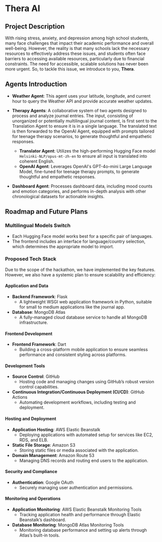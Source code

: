 # Thera AI
## Project Description
With rising stress, anxiety, and depression among high school students, many face challenges that impact their academic performance and overall well-being. However, the reality is that many schools lack the necessary resources to effectively address these issues, and students often face barriers to accessing available resources, particularly due to financial constraints. The need for accessible, scalable solutions has never been more urgent. So, to tackle this issue, we introduce to you, **Thera**.

## Agents Introduction

- **Weather Agent**: This agent uses your latitude, longitude, and current hour to query the Weather API and provide accurate weather updates.

- **Therapy Agents**: A collaborative system of two agents designed to process and analyze journal entries. The input, consisting of unorganized or potentially multilingual journal content, is first sent to the Translation Agent to ensure it is in a single language. The translated text is then forwarded to the OpenAI Agent, equipped with prompts tailored for teenage therapy scenarios, to generate thoughtful and empathetic responses.
    - **Translator Agent**: Utilizes the high-performing Hugging Face model `Helsinki-NLP/opus-mt-zh-en` to ensure all input is translated into coherent English.
    - **OpenAI Agent**: Leverages OpenAI's GPT-4o-mini Large Language Model, fine-tuned for teenage therapy prompts, to generate thoughtful and empathetic responses.

- **Dashboard Agent**: Processes dashboard data, including mood counts and emotion categories, and performs in-depth analysis with other chronological datasets for actionable insights.

## Roadmap and Future Plans

### Multilingual Models Switch
- Each Hugging Face model works best for a specific pair of languages.
- The frontend includes an interface for language/country selection, which determines the appropriate model to import.

### Proposed Tech Stack 
Due to the scope of the hackathon, we have implemented the key features. However, we also have a systemic plan to ensure scalability and efficiency:

#### Application and Data
- **Backend Framework**: Flask
  - A lightweight WSGI web application framework in Python, suitable for small to medium applications like the journal app.
- **Database**: MongoDB Atlas
  - A fully-managed cloud database service to handle all MongoDB infrastructure.

#### Frontend Development
- **Frontend Framework**: Dart
  - Building a cross-platform mobile application to ensure seamless performance and consistent styling across platforms.

#### Development Tools
- **Source Control**: GitHub
  - Hosting code and managing changes using GitHub’s robust version control capabilities.
- **Continuous Integration/Continuous Deployment (CI/CD)**: GitHub Actions
  - Automating development workflows, including testing and deployment.

#### Hosting and Deployment
- **Application Hosting**: AWS Elastic Beanstalk
  - Deploying applications with automated setup for services like EC2, RDS, and ELB.
- **Static File Storage**: Amazon S3
  - Storing static files or media associated with the application.
- **Domain Management**: Amazon Route 53
  - Managing DNS records and routing end users to the application.

#### Security and Compliance
- **Authentication**: Google OAuth
  - Securely managing user authentication and permissions.

#### Monitoring and Operations
- **Application Monitoring**: AWS Elastic Beanstalk Monitoring Tools
  - Tracking application health and performance through Elastic Beanstalk’s dashboard.
- **Database Monitoring**: MongoDB Atlas Monitoring Tools
  - Monitoring database performance and setting up alerts through Atlas’s built-in tools.
